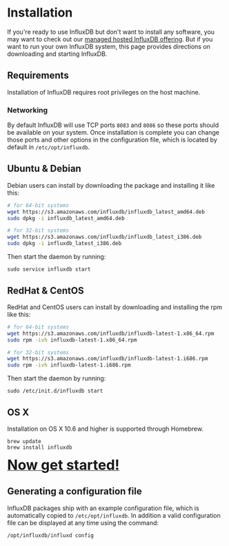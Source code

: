 # Installation

If you're ready to use InfluxDB but don't want to install any software, you may want to check out our [managed hosted InfluxDB offering](http://customers.influxdb.com). But if you want to run your own InfluxDB system, this page provides directions on downloading and starting InfluxDB.

## Requirements
Installation of InfluxDB requires root privileges on the host machine.

### Networking
By default InfluxDB will use TCP ports `8083` and `8086` so these ports should be available on your system. Once installation is complete you can change those ports and other options in the configuration file, which is located by default in `/etc/opt/influxdb`.

## Ubuntu & Debian
Debian users can install by downloading the package and installing it like this:

```bash
# for 64-bit systems
wget https://s3.amazonaws.com/influxdb/influxdb_latest_amd64.deb
sudo dpkg -i influxdb_latest_amd64.deb

# for 32-bit systems
wget https://s3.amazonaws.com/influxdb/influxdb_latest_i386.deb
sudo dpkg -i influxdb_latest_i386.deb
```

Then start the daemon by running:

```
sudo service influxdb start
```

## RedHat & CentOS
RedHat and CentOS users can install by downloading and installing the rpm like this:

```bash
# for 64-bit systems
wget https://s3.amazonaws.com/influxdb/influxdb-latest-1.x86_64.rpm
sudo rpm -ivh influxdb-latest-1.x86_64.rpm

# for 32-bit systems
wget https://s3.amazonaws.com/influxdb/influxdb-latest-1.i686.rpm
sudo rpm -ivh influxdb-latest-1.i686.rpm
```

Then start the daemon by running:

```
sudo /etc/init.d/influxdb start
```

## OS X
Installation on OS X 10.6 and higher is supported through Homebrew.

```
brew update
brew install influxdb
```
<a href="getting_started.html"><font size="6"><b>Now get started!</b></font></a>


## Generating a configuration file
InfluxDB packages ship with an example configuration file, which is automatically copied to `/etc/opt/influxdb`. In addition a valid configuration file can be displayed at any time using the command:
```
/opt/influxdb/influxd config
```
